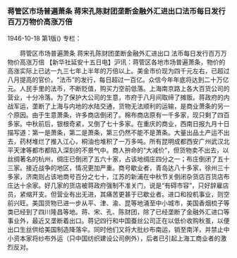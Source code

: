 ### 蒋管区市场普遍萧条  蒋宋孔陈财团垄断金融外汇进出口法币每日发行百万万物价高涨万倍

1946-10-18
第1版()
专栏：

　　蒋管区市场普遍萧条
    蒋宋孔陈财团垄断金融外汇进出口
    法币每日发行百万万物价高涨万倍
    【新华社延安十五日电】沪讯：蒋管区各地市场普遍萧条，物价的高涨实际上已达一九三七年上半年的万倍以上。美金市价现为四千元左右，已超过八月提高的官价。“法币”的发行，每日超过一百亿。众信今年年底将达到二十万亿元。人民手里的法币，不断贬值，购买力空前低落。上海南京路上各大百货公司的营业，十分冷落。为了保护大公司的生意，市府于八月间取缔了摊贩。蒋政府的内战军运，垄断了上海与内地的水陆交通，货物无法顺利的运输，是商业萧条的另一个原因。由于生意萧条，许多商店倒闭了。棉布商店原有一千多家，现只剩了四百多家。中秋前后，银根奇紧，又倒了七十多家。在重庆的商业，西南日报九月十日描写道：第一是萧条，第二是萧条，第三仍然不能不是萧条。大量出品土产运不出去，药材堆烂了推入江心，桐油也堆积了一万多吨。所有昆明成都西安广州武汉北平天津等都市都陷入深刻的不景气中。商人拚命的“大减价”，但货物卖不出去，以丝绸著名的杭州，绸庄已倒闭了五六十家，占该地绸庄四分之一；布庄倒闭了五十三家。接近战争的地区，情况更加严重。商号歇业者，青岛达八十多家，徐州三十多家，济南则占该地商号百分之七十，江苏的新浦在中秋节关倒闭杂货店百货店布庄达十余家。好几家的货店被蒋政府强制不准关门，说是“有碍市容”，只好辞雇店员，紧缩开支。但营业有出无进，其痛苦更甚于已歇业者。进口和投机事业，则空前兴旺。美国货物已进一步从平、津、渝、昆等地涌至中小城市，美国香烟梳子等类已经到了四川隆昌等地。蒋、宋、孔、陈财团，除了已经垄断了金融外汇进口等事业外，最近又垄断着出口。蒋记四行和中国蚕丝公司正在以低价收购秋茧，以便出口生丝供给美国制造降落伞。同时他们又将大批纱布南运，销至南洋，并禁止中小资本家将纱布外运（只中国纺织建设公司例外），后者已引起上海工商业者的激烈反对。
